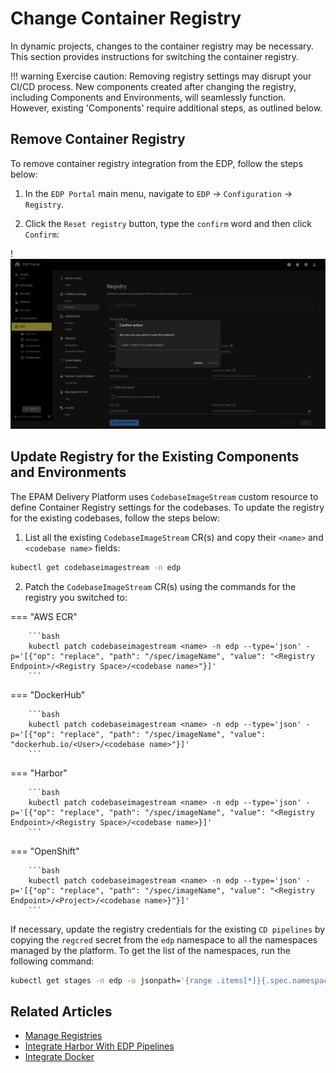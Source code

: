 # Change Container Registry

In dynamic projects, changes to the container registry may be necessary. This section provides instructions for switching the container registry.

!!! warning
    Exercise caution: Removing registry settings may disrupt your CI/CD process. New components created after changing the registry, including Components and Environments, will seamlessly function. However, existing 'Components' require additional steps, as outlined below.

## Remove Container Registry

To remove container registry integration from the EDP, follow the steps below:

  1. In the `EDP Portal` main menu, navigate to `EDP` -> `Configuration` -> `Registry`.

  2. Click the `Reset registry` button, type the `confirm` word and then click `Confirm`:

  !![Registry settings](../assets/operator-guide/container-registry-reset.png "Registry settings")

## Update Registry for the Existing Components and Environments

The EPAM Delivery Platform uses `CodebaseImageStream` custom resource to define Container Registry settings for the codebases. To update the registry for the existing codebases, follow the steps below:

1. List all the existing `CodebaseImageStream` CR(s) and copy their `<name>` and `<codebase name>` fields:

  ```bash
  kubectl get codebaseimagestream -n edp
  ```

2. Patch the `CodebaseImageStream` CR(s) using the commands for the registry you switched to:

  === "AWS ECR"

        ```bash
        kubectl patch codebaseimagestream <name> -n edp --type='json' -p='[{"op": "replace", "path": "/spec/imageName", "value": "<Registry Endpoint>/<Registry Space>/<codebase name>"}]'
        ```

  === "DockerHub"

        ```bash
        kubectl patch codebaseimagestream <name> -n edp --type='json' -p='[{"op": "replace", "path": "/spec/imageName", "value": "dockerhub.io/<User>/<codebase name>"}]'
        ```

  === "Harbor"

        ```bash
        kubectl patch codebaseimagestream <name> -n edp --type='json' -p='[{"op": "replace", "path": "/spec/imageName", "value": "<Registry Endpoint>/<Registry Space>/<codebase name>}]'
        ```

  === "OpenShift"

        ```bash
        kubectl patch codebaseimagestream <name> -n edp --type='json' -p='[{"op": "replace", "path": "/spec/imageName", "value": "<Registry Endpoint>/<Project>/<codebase name>}"}]'
        ```

If necessary, update the registry credentials for the existing `CD pipelines` by copying the `regcred` secret from the `edp` namespace to all the namespaces managed by the platform. To get the list of the namespaces, run the following command:

```bash
kubectl get stages -n edp -o jsonpath='{range .items[*]}{.spec.namespace}{"\n"}{end}'
```

## Related Articles

* [Manage Registries](../user-guide/manage-container-registries.md)
* [Integrate Harbor With EDP Pipelines](container-registry-harbor-integration-tekton-ci.md)
* [Integrate Docker](../quick-start/integrate-container-registry.md)
